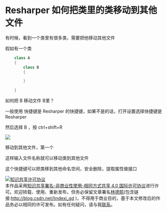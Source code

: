 # Resharper 如何把类里的类移动到其他文件

有时候，看到一个类里有很多类，需要把他移动其他文件

<!--more-->
<!-- csdn -->

假如有一个类


```csharp
    class A
    {
        class B
        {

        }
       
    }
```

如何把 B 移动文件 B里？

一般使用 快捷键是 Resharper 的快捷键，如果不是的话，打开设置选择快捷键是 Resharper

然后选择 B ，按 ctrl+shift+R

![](http://7xqpl8.com1.z0.glb.clouddn.com/AwCCAwMAItoFAMV%2BBQA28wYAAQAEAK4%2BAQBmQwIAaOgJAOjZ%2F201732420813.jpg)

移动到其他文件，第一个

这样输入文件名称就可以移动类到其他文件

这个快捷键可以把类移到其他命名空间，安全删除，提取属性做接口

<a rel="license" href="http://creativecommons.org/licenses/by-nc-sa/4.0/"><img alt="知识共享许可协议" style="border-width:0" src="https://i.creativecommons.org/l/by-nc-sa/4.0/88x31.png" /></a><br />本作品采用<a rel="license" href="http://creativecommons.org/licenses/by-nc-sa/4.0/">知识共享署名-非商业性使用-相同方式共享 4.0 国际许可协议</a>进行许可。欢迎转载、使用、重新发布，但务必保留文章署名[林德熙](http://blog.csdn.net/lindexi_gd)(包含链接:http://blog.csdn.net/lindexi_gd )，不得用于商业目的，基于本文修改后的作品务必以相同的许可发布。如有任何疑问，请与我[联系](mailto:lindexi_gd@163.com)。